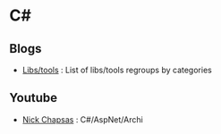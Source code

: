 # C#
## Blogs
- [Libs/tools](https://github.com/quozd/awesome-dotnet) : List of libs/tools regroups by categories
## Youtube
- [Nick Chapsas](https://www.youtube.com/c/Elfocrash) : C#/AspNet/Archi